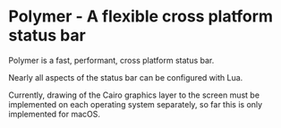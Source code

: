 # Polymer - A flexible cross platform status bar

Polymer is a fast, performant, cross platform status bar.

Nearly all aspects of the status bar can be configured with Lua.

Currently, drawing of the Cairo graphics layer to the screen must be implemented on
each operating system separately, so far this is only implemented for macOS.